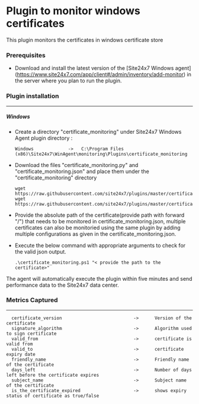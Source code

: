 # Plugin to monitor windows certificates

This plugin monitors the certificates in windows certificate store

### Prerequisites

- Download and install the latest version of the [Site24x7 Windows agent] (https://www.site24x7.com/app/client#/admin/inventory/add-monitor) in the server where you plan to run the plugin.

### Plugin installation

---

##### Windows

- Create a directory "certificate_monitoring" under Site24x7 Windows Agent plugin directory :

      Windows             ->   C:\Program Files (x86)\Site24x7\WinAgent\monitoring\Plugins\certificate_monitoring

- Download the files "certificate_monitoring.py" and "certificate_monitoring.json" and place them under the "certificate_monitoring" directory

      wget https://raw.githubusercontent.com/site24x7/plugins/master/certificate_monitoring/certificate_monitoring.ps1
      wget https://raw.githubusercontent.com/site24x7/plugins/master/certificate_monitoring/certificate_monitoring.json

- Provide the absolute path of the certificate(provide path with forward "/") that needs to be monitored in certificate_monitoring.json, multiple certificates can also be monitoried using the same plugin by adding multiple configurations as given in the certificate_monitoring.json.

- Execute the below command with appropriate arguments to check for the valid json output.

      .\certificate_monitoring.ps1 "< provide the path to the certificate>"

The agent will automatically execute the plugin within five minutes and send performance data to the Site24x7 data center.

### Metrics Captured

---

      certificate_version                           ->      Version of the certificate
      signature_algorithm                           ->      Algorithm used to sign certificate
      valid_from                                    ->      certificate is valid from
      valid_to                                      ->      certificate expiry date
      friendly_name                                 ->      Friendly name of the certificate
      days_left                                     ->      Number of days left before the certificate expires
      subject_name                                  ->      Subject name of the certificate
      is_the_certificate_expired                    ->      shows expiry status of certificate as true/false
